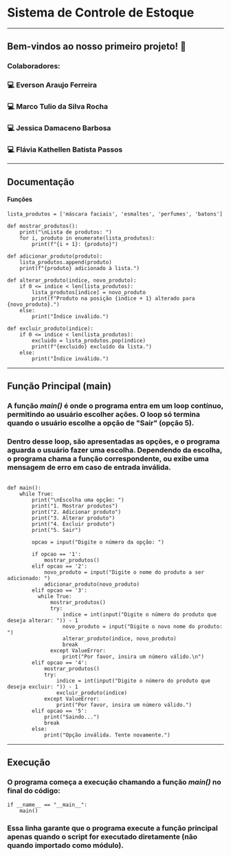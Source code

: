# Sistema de Controle de Estoque

-----------------------

## Bem-vindos ao nosso primeiro projeto! 🤩

### Colaboradores:
### 💻 Everson Araujo Ferreira
### 💻 Marco Tulio da Silva Rocha
### 💻 Jessica Damaceno Barbosa
### 💻 Flávia Kathellen Batista Passos

-------------------------
## Documentação
#### Funções
```CMD=
lista_produtos = ['máscara faciais', 'esmaltes', 'perfumes', 'batons']

def mostrar_produtos():
    print("\nLista de produtos: ")
    for i, produto in enumerate(lista_produtos):
        print(f"{i + 1}: {produto}")

def adicionar_produto(produto):
    lista_produtos.append(produto)
    print(f"{produto} adicionado à lista.")

def alterar_produto(indice, novo_produto):
    if 0 <= indice < len(lista_produtos):
        lista_produtos[indice] = novo_produto
        print(f"Produto na posição {indice + 1} alterado para {novo_produto}.")
    else:
        print("Índice inválido.")

def excluir_produto(indice):
    if 0 <= indice < len(lista_produtos):
        excluido = lista_produtos.pop(indice)
        print(f"{excluido} excluído da lista.")
    else:
        print("Índice inválido.")
```
----------------------
## Função Principal (main)
### A função *main()* é onde o programa entra em um loop contínuo, permitindo ao usuário escolher ações. O loop só termina quando o usuário escolhe a opção de "Sair" (opção 5).
### Dentro desse loop, são apresentadas as opções, e o programa aguarda o usuário fazer uma escolha. Dependendo da escolha, o programa chama a função correspondente, ou exibe uma mensagem de erro em caso de entrada inválida.

```CMD=

def main():
    while True:
        print("\nEscolha uma opção: ")
        print("1. Mostrar produtos")
        print("2. Adicionar produto")
        print("3. Alterar produto")
        print("4. Excluir produto")
        print("5. Sair")

        opcao = input("Digite o número da opção: ")

        if opcao == '1':
            mostrar_produtos()
        elif opcao == '2':
            novo_produto = input("Digite o nome do produto a ser adicionado: ")
            adicionar_produto(novo_produto)
        elif opcao == '3':
          while True:
              mostrar_produtos()
              try:
                  indice = int(input("Digite o número do produto que deseja alterar: ")) - 1
                  novo_produto = input("Digite o novo nome do produto: ")
                  alterar_produto(indice, novo_produto)
                  break
              except ValueError:
                  print("Por favor, insira um número válido.\n")
        elif opcao == '4':
            mostrar_produtos()
            try:
                indice = int(input("Digite o número do produto que deseja excluir: ")) - 1
                excluir_produto(indice)
            except ValueError:
                print("Por favor, insira um número válido.")
        elif opcao == '5':
            print("Saindo...")
            break
        else:
            print("Opção inválida. Tente novamente.")

````

-------------------
## Execução
### O programa começa a execução chamando a função *main()* no final do código:

```CMD=
if __name__ == "__main__":
    main()
```
### Essa linha garante que o programa execute a função principal apenas quando o script for executado diretamente (não quando importado como módulo).



